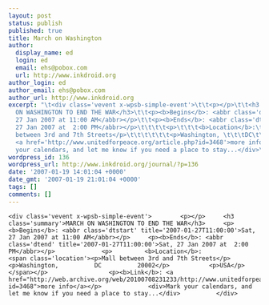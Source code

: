 ```yaml
---
layout: post
status: publish
published: true
title: March on Washington
author:
  display_name: ed
  login: ed
  email: ehs@pobox.com
  url: http://www.inkdroid.org
author_login: ed
author_email: ehs@pobox.com
author_url: http://www.inkdroid.org
excerpt: "\t<div class='vevent x-wpsb-simple-event'>\t\t<p></p>\t\t<h3 class='summary'>MARCH
  ON WASHINGTON TO END THE WAR</h3>\t\t<p><b>Begins</b>: <abbr class='dtstart' title='2007-01-27T11:00:00'>Sat,
  27 Jan 2007 at 11:00 AM</abbr></p>\t\t<p><b>Ends</b>: <abbr class='dtend' title='2007-01-27T11:00:00'>Sat,
  27 Jan 2007 at  2:00 PM</abbr></p>\t\t\t\t<p>\t\t\t<b>Location</b>:\t\t\t<span class='location'><p>Mall
  between 3rd and 7th Streets</p>\t\t\t\t\t\t<p>Washington, \t\t\tDC\t\t\t20002</p>\t\t\t<p>USA</p>\t\t</span></p>\t\t\t\t\t<p><b>Link</b>:
  <a href='http://www.unitedforpeace.org/article.php?id=3468'>more info</a></p>\t\t\t\t<div>Mark
  your calendars, and let me know if you need a place to stay...</div>\t\t\t</div>"
wordpress_id: 136
wordpress_url: http://www.inkdroid.org/journal/?p=136
date: '2007-01-19 14:01:04 +0000'
date_gmt: '2007-01-19 21:01:04 +0000'
tags: []
comments: []
---
```

<pre><code>&lt;div class='vevent x-wpsb-simple-event'&gt;        &lt;p&gt;&lt;/p&gt;     &lt;h3 class='summary'&gt;MARCH ON WASHINGTON TO END THE WAR&lt;/h3&gt;     &lt;p&gt;&lt;b&gt;Begins&lt;/b&gt;: &lt;abbr class='dtstart' title='2007-01-27T11:00:00'&gt;Sat, 27 Jan 2007 at 11:00 AM&lt;/abbr&gt;&lt;/p&gt;     &lt;p&gt;&lt;b&gt;Ends&lt;/b&gt;: &lt;abbr class='dtend' title='2007-01-27T11:00:00'&gt;Sat, 27 Jan 2007 at  2:00 PM&lt;/abbr&gt;&lt;/p&gt;             &lt;p&gt;         &lt;b&gt;Location&lt;/b&gt;:            &lt;span class='location'&gt;&lt;p&gt;Mall between 3rd and 7th Streets&lt;/p&gt;                      &lt;p&gt;Washington,          DC          20002&lt;/p&gt;           &lt;p&gt;USA&lt;/p&gt;      &lt;/span&gt;&lt;/p&gt;                 &lt;p&gt;&lt;b&gt;Link&lt;/b&gt;: &lt;a href="http://web.archive.org/web/20100708231233/http://www.unitedforpeace.org/article.php?id=3468"&gt;more info&lt;/a&gt;&lt;/p&gt;             &lt;div&gt;Mark your calendars, and let me know if you need a place to stay...&lt;/div&gt;          &lt;/div&gt;
</code></pre>
<p><script type="application/x-subnode; charset=utf-8"><br />
       <!-- the following is structured blog data for machine readers. --><br />
       <subnode xmlns:data-view="http://www.w3.org/2003/g/data-view#" data-view:transformation="http://structuredblogging.org/subnode-to-rdf-interpreter.xsl" xmlns="http://www.structuredblogging.org/xmlns#subnode"><br />
            <xml-structured-blog-entry xmlns="http://www.structuredblogging.org/xmlns"><br />
                <generator id="wpsb-1" type="x-wpsb-post" version="1"/><event type="event/generic"><name>MARCH ON WASHINGTON TO END THE WAR</name><location address="Mall between 3rd and 7th Streets" city="Washington" state="DC" postcode="20002" country="USA"/><description>Mark your calendars, and let me know if you need a place to stay...</description>
<link url="http://www.unitedforpeace.org/article.php?id=3468">more info</link><begins>2007-01-27T11:00:00</begins><ends>2007-01-27T14:00:00</ends></event><br />
            </xml-structured-blog-entry><br />
       </subnode><br />
       </script></p>
